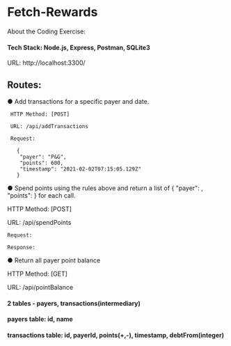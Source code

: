 # Fetch-Rewards

About the Coding Exercise:

#### Tech Stack: Node.js, Express, Postman, SQLite3
 
 URL: http://localhost:3300/

## Routes:

● Add transactions for a specific payer and date.

     HTTP Method: [POST] 
  
     URL: /api/addTransactions
   
     Request:
   
       { 
        "payer": "P&G", 
        "points": 600,
        "timestamp": "2021-02-02T07:15:05.129Z"
       }

● Spend points using the rules above and return a list of { "payer": <string>, "points": <integer> } for each call.
 
   HTTP Method: [POST]
   
   URL: /api/spendPoints
   
    Request:
  
    Response:
    
    
● Return all payer point balance

   HTTP Method: [GET]
   
   URL: /api/pointBalance
  
 #### 2 tables - payers, transactions(intermediary)
 #### payers table: id, name
 #### transactions table: id, payerId, points(+,-), timestamp, debtFrom(integer)

